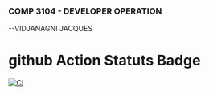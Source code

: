 ### COMP 3104 - DEVELOPER OPERATION
--VIDJANAGNI JACQUES 


# github Action Statuts Badge
[![CI](https://github.com/jacques758/COMP3104/actions/workflows/ci.yml/badge.svg)](https://github.com/jacques758/COMP3104/actions/workflows/ci.yml)